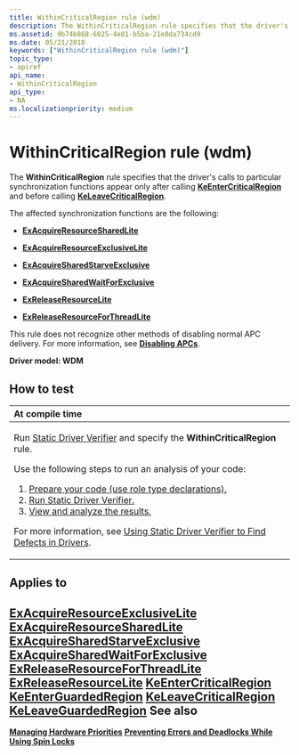 ```yaml
---
title: WithinCriticalRegion rule (wdm)
description: The WithinCriticalRegion rule specifies that the driver's calls to particular synchronization functions appear only after calling KeEnterCriticalRegion and before calling KeLeaveCriticalRegion.
ms.assetid: 9b74b868-6025-4e81-b5ba-21e0da734cd9
ms.date: 05/21/2018
keywords: ["WithinCriticalRegion rule (wdm)"]
topic_type:
- apiref
api_name:
- WithinCriticalRegion
api_type:
- NA
ms.localizationpriority: medium
---
```


# WithinCriticalRegion rule (wdm)


The **WithinCriticalRegion** rule specifies that the driver's calls to particular synchronization functions appear only after calling [**KeEnterCriticalRegion**](/windows-hardware/drivers/ddi/ntddk/nf-ntddk-keentercriticalregion) and before calling [**KeLeaveCriticalRegion**](/windows-hardware/drivers/ddi/ntddk/nf-ntddk-keleavecriticalregion).

The affected synchronization functions are the following:

-   [**ExAcquireResourceSharedLite**](/previous-versions/ff544363(v=vs.85))

-   [**ExAcquireResourceExclusiveLite**](/previous-versions/ff544351(v=vs.85))

-   [**ExAcquireSharedStarveExclusive**](/previous-versions/ff544367(v=vs.85))

-   [**ExAcquireSharedWaitForExclusive**](/previous-versions/ff544370(v=vs.85))

-   [**ExReleaseResourceLite**](/windows-hardware/drivers/ddi/wdm/nf-wdm-exreleaseresourcelite)

-   [**ExReleaseResourceForThreadLite**](/previous-versions/ff545585(v=vs.85))

This rule does not recognize other methods of disabling normal APC delivery. For more information, see [**Disabling APCs**](../kernel/disabling-apcs.md).

**Driver model: WDM**

How to test
-----------

<table>
<colgroup>
<col width="100%" />
</colgroup>
<thead>
<tr class="header">
<th align="left">At compile time</th>
</tr>
</thead>
<tbody>
<tr class="odd">
<td align="left"><p>Run <a href="https://docs.microsoft.com/windows-hardware/drivers/devtest/static-driver-verifier" data-raw-source="[Static Driver Verifier](./static-driver-verifier.md)">Static Driver Verifier</a> and specify the <strong>WithinCriticalRegion</strong> rule.</p>
Use the following steps to run an analysis of your code:
<ol>
<li><a href="https://docs.microsoft.com/windows-hardware/drivers/devtest/using-static-driver-verifier-to-find-defects-in-drivers#preparing-your-source-code" data-raw-source="[Prepare your code (use role type declarations).](./using-static-driver-verifier-to-find-defects-in-drivers.md#preparing-your-source-code)">Prepare your code (use role type declarations).</a></li>
<li><a href="https://docs.microsoft.com/windows-hardware/drivers/devtest/using-static-driver-verifier-to-find-defects-in-drivers#running-static-driver-verifier" data-raw-source="[Run Static Driver Verifier.](./using-static-driver-verifier-to-find-defects-in-drivers.md#running-static-driver-verifier)">Run Static Driver Verifier.</a></li>
<li><a href="https://docs.microsoft.com/windows-hardware/drivers/devtest/using-static-driver-verifier-to-find-defects-in-drivers#viewing-and-analyzing-the-results" data-raw-source="[View and analyze the results.](./using-static-driver-verifier-to-find-defects-in-drivers.md#viewing-and-analyzing-the-results)">View and analyze the results.</a></li>
</ol>
<p>For more information, see <a href="https://docs.microsoft.com/windows-hardware/drivers/devtest/using-static-driver-verifier-to-find-defects-in-drivers" data-raw-source="[Using Static Driver Verifier to Find Defects in Drivers](./using-static-driver-verifier-to-find-defects-in-drivers.md)">Using Static Driver Verifier to Find Defects in Drivers</a>.</p></td>
</tr>
</tbody>
</table>

Applies to
----------

[**ExAcquireResourceExclusiveLite**](/previous-versions/ff544351(v=vs.85))
[**ExAcquireResourceSharedLite**](/previous-versions/ff544363(v=vs.85))
[**ExAcquireSharedStarveExclusive**](/previous-versions/ff544367(v=vs.85))
[**ExAcquireSharedWaitForExclusive**](/previous-versions/ff544370(v=vs.85))
[**ExReleaseResourceForThreadLite**](/previous-versions/ff545585(v=vs.85))
[**ExReleaseResourceLite**](/windows-hardware/drivers/ddi/wdm/nf-wdm-exreleaseresourcelite)
[**KeEnterCriticalRegion**](/windows-hardware/drivers/ddi/ntddk/nf-ntddk-keentercriticalregion)
[**KeEnterGuardedRegion**](/windows-hardware/drivers/ddi/ntddk/nf-ntddk-keenterguardedregion)
[**KeLeaveCriticalRegion**](/windows-hardware/drivers/ddi/ntddk/nf-ntddk-keleavecriticalregion)
[**KeLeaveGuardedRegion**](/windows-hardware/drivers/ddi/ntddk/nf-ntddk-keleaveguardedregion)
See also
--------

[**Managing Hardware Priorities**](../kernel/managing-hardware-priorities.md)
[**Preventing Errors and Deadlocks While Using Spin Locks**](../kernel/preventing-errors-and-deadlocks-while-using-spin-locks.md)
 

